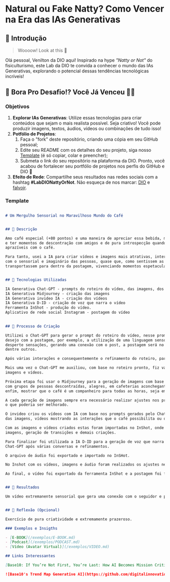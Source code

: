 # Natural ou Fake Natty? Como Vencer na Era das IAs Generativas

## 🚀 Introdução

> Woooow! Look at this 👀

Olá pessoal, Venilton da DIO aqui! Inspirado na hype _"Natty or Not"_ do fisiculturismo, este Lab da DIO te convida a conhecer o mundo das IAs Generativas, explorando o potencial dessas tendências tecnológicas incríveis!

## 🎯 Bora Pro Desafio!? Você Já Venceu 💪🤓

### Objetivos

1. **Explorar IAs Generativas**: Utilize essas tecnologias para criar conteúdos que sejam o mais realista possível. Seja criativo! Você pode produzir imagens, textos, áudios, vídeos ou combinações de tudo isso!
1. **Potfólio de Projetos**:
    1. Faça o "fork" deste repositório, criando uma cópia em seu GitHub pessoal;
    2. Edite seu README com os detalhes do seu projeto, siga nosso [Template](#template) (é só copiar, colar e preencher);
    3. Submeta o link do seu repositório na plataforma da DIO. Pronto, você acabou de fortalecer seu portfólio de projetos nos perfis do GitHub e DIO 🚀
1. **Efeito de Rede**: Compartilhe seus resultados nas redes sociais com a hashtag **#LabDIONattyOrNot**. Não esqueça de nos marcar: [DIO](https://www.linkedin.com/school/dio-makethechange) e [falvojr](https://www.linkedin.com/in/falvojr).

### Template

```markdown

# Um Mergulho Sensorial no Maravilhoso Mundo do Café


## 📒 Descrição

Amo café especial (+80 pontos) e uma maneira de apreciar essa bebida, mundialmente famosa, além de comprar excelentes cafés
e ter momentos de descontração com amigos e de pura introspecção quando só, posto no meu Instagram vídeos de momentos
aprazíveis com o café.

Para tanto, usei a IA para criar vídeos e imagens mais atrativas, interessantes, descontraídas, com uma linguagem que mexa
com o sensorial e imaginário das pessoas, quase que, como sentissem as notas sensoriais dessa bebida maravilhosa e as
transportassem para dentro da postagem, vivenciando momentos espetaculares, criando assim, uma conexão com os seguidores.


## 🤖 Tecnologias Utilizadas

IA Generativa Chat-GPT - prompts do roteiro do vídeo, das imagens, dos vídeos e do texto narrado no video 
IA Generativa Midjourney - criação das imagens
IA Generativa invideo IA - criação dos vídeos
IA Generativa D-ID - criação de voz que narra o vídeo
Ferramenta InShot - produção do vídeo.
Aplicativo de rede social Instagram - postagem do vídeo

 
## 🧐 Processo de Criação

Utilizei o Chat-GPT para gerar o prompt do roteiro do vídeo, nesse prompt faço descrição detalhada do que desejo e não
desejo com a postagem, por exemplo, a utilização de uma linguagem sensorial que remeta o seguidor ao mundo do café e
desperte sensações, gerando uma conexão com o post, a postagem será no Instagram, com uso de imagens, vídeos e locução,
dentre outros.

Após várias interações e consequentemente o refinamento do roteiro, parti para a criação das imagens e vídeos.

Mais uma vez o Chat-GPT me auxiliou, com base no roteiro pronto, fiz várias interações para criar os prompts das
imagens e vídeos.

Próxima etapa foi usar o Midjourney para a geração de imagens com base nos prompts gerados pelo Chat-GPT. Imagens essas
com grupos de pessoas descontraídas, alegres, em cafeterias aconchegantes, família no café da manhã ou pessoas estudando,
enfim, mostrar que o café é um companheiro para todas as horas, seja em grupo ou sozinho, ele estará com você.

A cada geração de imagens sempre era necessário realizar ajustes nos prompts e algumas vezes pedia opinião da IA para ver
o que poderia ser melhorado.

O invideo criou os vídeos com IA com base nos prompts gerados pelo Chat-GPT. A ideia foi a mesma utilizada para a criação
das imagens, vídeos mostrando as interações que o café possibilita ou o amigo nas horas onde você precisa de concentração. 

Com as imagens e vídeos criados estas foram importadas no InShot, onde montei a sequência dos vídeos intercalados com as
imagens, geração de transições e demais criações.

Para finalizar foi utilizada a IA D-ID para a geração de voz que narra o vídeo. Mais uma vez, o texto foi produzido pelo
Chat-GPT após várias conversas e refinamentos.  

O arquivo de áudio foi exportado e importado no InSHot.

No Inshot com os vídeos, imagens e áudio foram realizados os ajustes necessários e feita a finalização do vídeo.

Ao final, o vídeo foi exportado da ferramenta InShot e a postagem foi feita no Instagram.


## 🚀 Resultados

Um vídeo extremanente sensorial que gera uma conexão com o seguidor e proporciona momentos de puro prazer! 


## 💭 Reflexão (Opcional)

Exercício de pura criatividade e extremamente prazeroso.  

### Exemplos e Insigths

- [E-BOOK](/exemplos/E-BOOK.md)
- [Podcast](/exemplos/PODCAST.md)
- [Vídeo (Avatar Virtual)](/exemplos/VIDEO.md)

## Links Interessantes

[Base10: If You’re Not First, You’re Last: How AI Becomes Mission Critical](https://base10.vc/post/generative-ai-mission-critical/)

![Base10's Trend Map Generative AI](https://github.com/digitalinnovationone/lab-natty-or-not/assets/730492/f4df26e8-f8f7-4419-8252-c69d73ea930c)
